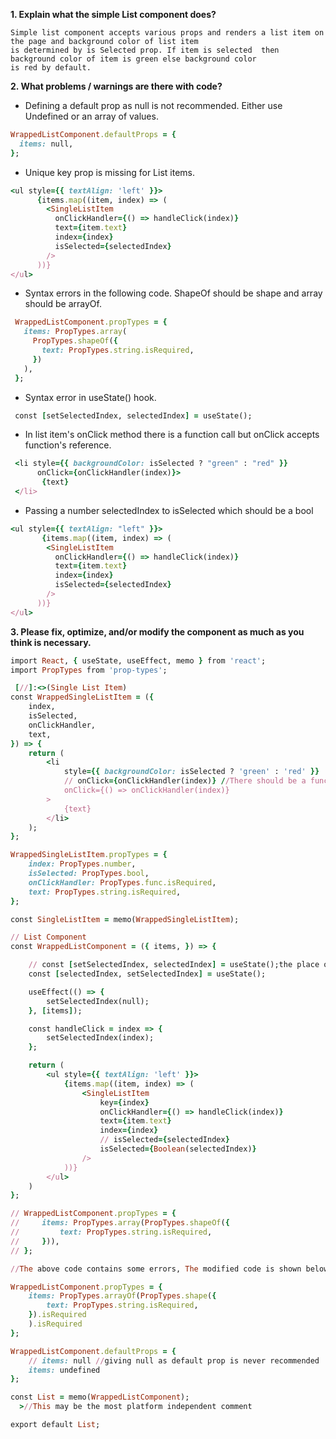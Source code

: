**1. Explain what the simple List component does?**

```
Simple list component accepts various props and renders a list item on the page and background color of list item 
is determined by is Selected prop. If item is selected  then background color of item is green else background color
is red by default.
```
**2. What problems / warnings are there with code?**

- Defining a default prop as null is not recommended. Either use Undefined or an array of values.

```ruby
WrappedListComponent.defaultProps = {
  items: null,
};
```
- Unique key prop is missing for List items.

```ruby
<ul style={{ textAlign: 'left' }}>
      {items.map((item, index) => (
        <SingleListItem
          onClickHandler={() => handleClick(index)}
          text={item.text}
          index={index}
          isSelected={selectedIndex}
        />
      ))}
</ul>
```
- Syntax errors in the following code. ShapeOf should be shape and array should be arrayOf.

```ruby
 WrappedListComponent.propTypes = {
   items: PropTypes.array(
     PropTypes.shapeOf({
       text: PropTypes.string.isRequired,
     })
   ),
 };
```
- Syntax error in useState() hook.

```ruby
 const [setSelectedIndex, selectedIndex] = useState(); 
```
- In list item's onClick method there is a function call but onClick accepts function's reference.

```ruby
 <li style={{ backgroundColor: isSelected ? "green" : "red" }}
      onClick={onClickHandler(index)}>
       {text}
 </li>
```
- Passing a number selectedIndex to isSelected which should be a bool
```ruby
<ul style={{ textAlign: "left" }}>
       {items.map((item, index) => (
        <SingleListItem
          onClickHandler={() => handleClick(index)}
          text={item.text}
          index={index}
          isSelected={selectedIndex}
        />
      ))}
</ul>
```
**3. Please fix, optimize, and/or modify the component as much as you think is necessary.**
```ruby
import React, { useState, useEffect, memo } from 'react';
import PropTypes from 'prop-types';

 [//]:<>(Single List Item)
const WrappedSingleListItem = ({
    index,
    isSelected,
    onClickHandler,
    text,
}) => {
    return (
        <li
            style={{ backgroundColor: isSelected ? 'green' : 'red' }}
            // onClick={onClickHandler(index)} //There should be a function reference instead of call
            onClick={() => onClickHandler(index)}
        >
            {text}
        </li>
    );
};

WrappedSingleListItem.propTypes = {
    index: PropTypes.number,
    isSelected: PropTypes.bool,
    onClickHandler: PropTypes.func.isRequired,
    text: PropTypes.string.isRequired,
};

const SingleListItem = memo(WrappedSingleListItem);

// List Component
const WrappedListComponent = ({ items, }) => {

    // const [setSelectedIndex, selectedIndex] = useState();the place of selectedIndex & setSelectedIndex should get interchanged.
    const [selectedIndex, setSelectedIndex] = useState();

    useEffect(() => {
        setSelectedIndex(null);
    }, [items]);

    const handleClick = index => {
        setSelectedIndex(index);
    };

    return (
        <ul style={{ textAlign: 'left' }}>
            {items.map((item, index) => (
                <SingleListItem
                    key={index}
                    onClickHandler={() => handleClick(index)}
                    text={item.text}
                    index={index}
                    // isSelected={selectedIndex}
                    isSelected={Boolean(selectedIndex)}
                />
            ))}
        </ul>
    )
};

// WrappedListComponent.propTypes = {
//     items: PropTypes.array(PropTypes.shapeOf({
//         text: PropTypes.string.isRequired,
//     })),
// };

//The above code contains some errors, The modified code is shown below

WrappedListComponent.propTypes = {
    items: PropTypes.arrayOf(PropTypes.shape({
        text: PropTypes.string.isRequired,
    }).isRequired
    ).isRequired
};

WrappedListComponent.defaultProps = {
    // items: null //giving null as default prop is never recommended
    items: undefined 
};

const List = memo(WrappedListComponent);
  >//This may be the most platform independent comment

export default List;
```





